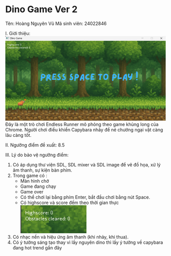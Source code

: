 # Dino Game Ver 2

Tên: Hoàng Nguyên Vũ
Mã sinh viên: 24022846

I. Giới thiệu:
![GameImage](Capybara.png)
Đây là một trò chơi Endless Runner mô phỏng theo game khủng long của Chrome. Người chơi điều khiển Capybara nhảy để né chướng ngại vật càng lâu càng tốt.

II. Ngưỡng điểm đề xuất: 8.5

III. Lý do bảo vệ ngưỡng điểm:

1. Có áp dụng thư viện SDL, SDL mixer và SDL image để vẽ đồ họa, xử lý âm thanh, sự kiện bàn phím.
2. Trong game có :
   - Màn hình chờ
   - Game đang chạy
   - Game over
   - Có thể chơi lại bằng phím Enter, bắt đầu chơi bằng nút Space.
   - Có highscore và score đếm theo thời gian thực
![Score](Score.png)
3. Có nhạc nền và hiệu ứng âm thanh (khi nhảy, khi thua).
4. Có ý tưởng sáng tạo thay vì lấy nguyên dino thì lấy ý tưởng về capybara đang hot trend gần đây
